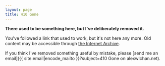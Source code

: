 ```yaml
---
layout: page
title: 410 Gone
---
```

**There used to be something here, but I've deliberately removed it.**

You've followed a link that used to work, but it's not here any more.
Old content may be accessible through [the Internet Archive](https://archive.org/).

If you think I've removed something useful by mistake, please [send me an email]({{ site.email|encode_mailto }}?subject=410 Gone on alexwlchan.net).
